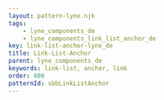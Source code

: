 ```yaml
---
layout: pattern-lyne.njk
tags: 
    - lyne_components_de
    - lyne_components_link_list_anchor_de
key: link-list-anchor-lyne_de
title: Link-List-Anchor
parent: lyne_components_de
keywords: link-list, anchor, link
order: 600
patternId: sbbLinkListAnchor
---
```

